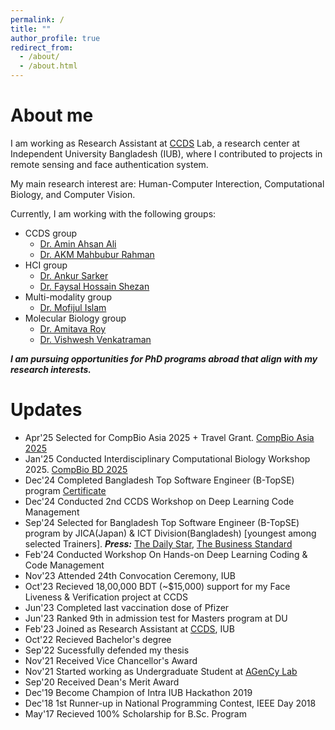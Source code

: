 ```yaml
---
permalink: /
title: ""
author_profile: true
redirect_from: 
  - /about/
  - /about.html
---
```


About me
====
I am working as Research Assistant at [CCDS](ccds.ai) Lab, a research center at Independent University Bangladesh (IUB), where I contributed to projects in remote sensing and face authentication system.

My main research interest are:
Human-Computer Interection, Computational Biology, and Computer Vision.

Currently, I am working with the following groups:
- CCDS group
  - [Dr. Amin Ahsan Ali](https://ccds.ai/entry/amin-ali/)
  - [Dr. AKM Mahbubur Rahman](https://ccds.ai/entry/akm-rahman/)
- HCI group
  - [Dr. Ankur Sarker](https://www.linkedin.com/in/ankur-sarker/)
  - [Dr. Faysal Hossain Shezan](https://fhshezan.github.io/)
- Multi-modality group
  - [Dr. Mofijul Islam](https://mmiakashs.github.io)
- Molecular Biology group
  - [Dr. Amitava Roy](https://www.linkedin.com/in/amitava-roy-8772868a/)
  - [Dr. Vishwesh Venkatraman](https://www.linkedin.com/in/vishwesh-venkatraman-94521a67/?originalSubdomain=uk)

***I am pursuing opportunities for PhD programs abroad that align with my research interests.***

Updates
=====
- Apr'25 Selected for CompBio Asia 2025 + Travel Grant.  [CompBio Asia 2025](https://compbioasia.net)
- Jan'25 Conducted Interdisciplinary Computational Biology Workshop 2025.  [CompBio BD 2025](https://compbiobd.github.io)
- Dec'24 Completed Bangladesh Top Software Engineer (B-TopSE) program [Certificate](https://drive.google.com/file/d/1dUhGynj7GAzkdXvN6HLwUoax-rEjWAE7/view?usp=sharing)
- Dec'24 Conducted 2nd CCDS Workshop on Deep Learning Code Management
- Sep'24 Selected for Bangladesh Top Software Engineer (B-TopSE) program by JICA(Japan) & ICT Division(Bangladesh) [youngest among selected Trainers]. ***Press:*** [The Daily Star](https://www.thedailystar.net/news/bangladesh/news/jica-ict-division-jointly-launch-b-topse-program-3729926), [The Business Standard](https://www.tbsnews.net/economy/corporates/b-topse-program-launched-boost-software-engineering-skills-bangladesh-969496)
- Feb'24 Conducted Workshop On Hands-on Deep Learning Coding & Code Management
- Nov'23 Attended 24th Convocation Ceremony, IUB
- Oct'23 Recieved 18,00,000 BDT (~$15,000) support for my Face Liveness & Verification project at CCDS
- Jun'23 Completed last vaccination dose of Pfizer
- Jun'23 Ranked 9th in admission test for Masters program at DU
- Feb'23 Joined as Research Assistant at [CCDS](https://ccds.ai), IUB
- Oct'22 Recieved Bachelor's degree
- Sep'22 Sucessfully defended my thesis
- Nov'21 Received Vice Chancellor's Award 
- Nov'21 Started working as Undergraduate Student at [AGenCy Lab](https://agencylab.github.io)
- Sep'20 Received Dean's Merit Award 
- Dec'19 Become Champion of Intra IUB Hackathon 2019
- Dec'18 1st Runner-up in National Programming Contest, IEEE Day 2018
- May'17 Recieved 100% Scholarship for B.Sc. Program
